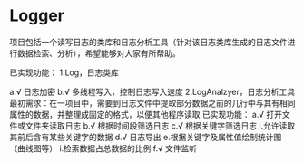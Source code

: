Logger
======

项目包括一个读写日志的类库和日志分析工具（针对该日志类库生成的日志文件进行数据检索、分析），希望能够对大家有所帮助。

已实现功能：
1.Log，日志类库

  a.√ 日志加密
  b.√ 多线程写入，控制日志写入速度
2.LogAnalzyer，日志分析工具 
最初需求：在一项目中，需要到日志文件中提取部分数据之前的几行中与其有相同属性的数据，并整理成固定的格式，以便其他程序读取
已实现功能：
  a.√ 打开文件或文件夹读取日志
  b.√ 根据时间段筛选日志
  c.√ 根据关键字筛选日志
    i.允许读取其前后含有某些关键字的数据
  d.√ 日志导出
  e.根据关键字及属性值绘制统计图（曲线图等）
    i.检索数据占总数据的比例
  f.√ 文件监听
